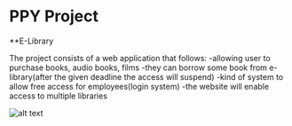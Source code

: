 # PPY Project

**E-Library

The project consists of a web application that follows:
-allowing user to purchase books, audio books, films
-they can borrow some book from e-library(after the given deadline the access will suspend)
-kind of system to allow free access for employees(login system)
-the website will enable access to multiple libraries

![alt text](https://pomoc.unicloud.pl/wp-content/uploads/2019/05/Post1_pt2-1521621676616.png)
